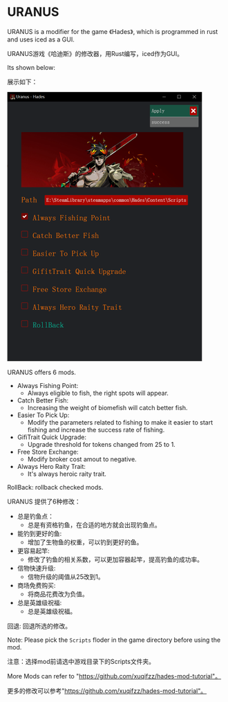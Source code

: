 # URANUS

URANUS is a modifier for the game 《Hades》, which is programmed in rust and uses iced as a GUI.

URANUS游戏《哈迪斯》的修改器，用Rust编写，iced作为GUI。

Its shown below:

展示如下：

![uranus](resources/uranus.png)

URANUS offers 6 mods.

- Always Fishing Point:
  - Always eligible to fish, the right spots will appear.
- Catch Better Fish:
  - Increasing the weight of biomefish will catch better fish.
- Easier To Pick Up:
  - Modify the parameters related to fishing to make it easier to start fishing and increase the success rate of fishing.
- GifiTrait Quick Upgrade:
  - Upgrade threshold for tokens changed from 25 to 1.
- Free Store Exchange:
  - Modify broker cost amout to negative.
- Always Hero Raity Trait:
  - It's always heroic raity trait.

RollBack: rollback checked mods.

URANUS 提供了6种修改：

- 总是钓鱼点：
  - 总是有资格钓鱼，在合适的地方就会出现钓鱼点。
- 能钓到更好的鱼:
  - 增加了生物鱼的权重，可以钓到更好的鱼。
- 更容易起竿:
  - 修改了钓鱼的相关系数，可以更加容器起竿，提高钓鱼的成功率。
- 信物快速升级:
  - 信物升级的阈值从25改到1。
- 商场免费购买:
  - 将商品花费改为负值。
- 总是英雄级祝福:
  - 总是英雄级祝福。

回退: 回退所选的修改。



Note: Please pick the `Scripts` floder in the game directory before using the mod.

注意：选择mod前请选中游戏目录下的Scripts文件夹。



More Mods can refer to "https://github.com/xuqifzz/hades-mod-tutorial"。

更多的修改可以参考"https://github.com/xuqifzz/hades-mod-tutorial"。